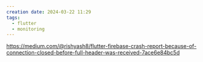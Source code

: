 ```yaml
---
creation date: 2024-03-22 11:29
tags:
  - flutter
  - monitoring
---
```

https://medium.com/@rishyash8/flutter-firebase-crash-report-because-of-connection-closed-before-full-header-was-received-7ace6e84bc5d
